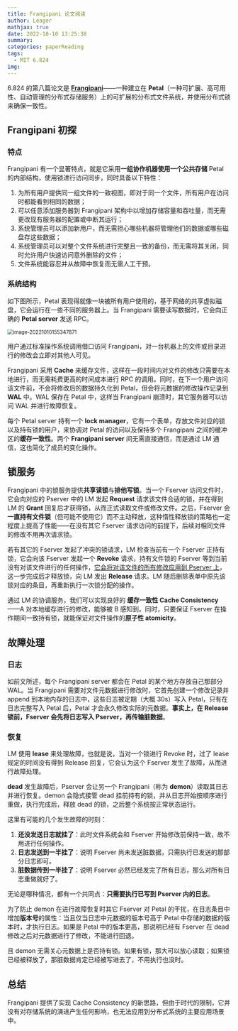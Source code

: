 ```yaml
---
title: Frangipani 论文阅读
author: Leager
mathjax: true
date: 2022-10-10 13:25:38
summary:
categories: paperReading
tags:
  - MIT 6.824
img:
---
```


6.824 的第八篇论文是 **[Frangipani](https://pdos.csail.mit.edu/6.824/papers/thekkath-frangipani.pdf)**——一种建立在 **Petal**（一种可扩展、高可用性、自动管理的分布式存储服务）上的可扩展的分布式文件系统，并使用分布式锁来确保一致性。

<!--more-->

## Frangipani 初探

### 特点

Frangipani 有一个显著特点，就是它采用**一组协作机器使用一个公共存储** Petal 的内部结构，使用锁进行访问同步，同时具备以下特性：

1. 为所有用户提供同一组文件的一致视图，即对于同一个文件，所有用户在访问时都能看到相同的数据；
2. 可以任意添加服务器到 Frangipani 架构中以增加存储容量和吞吐量，而无需更改现有服务器的配置或中断其运行；
3. 系统管理员可以添加新用户，而无需担心哪些机器将管理他们的数据或哪些磁盘存这些数据；
4. 系统管理员可以对整个文件系统进行完整且一致的备份，而无需将其关闭，同时允许用户快速访问意外删除的文件；
5. 文件系统能容忍并从故障中恢复而无需人工干预。

### 系统结构

如下图所示，Petal 表现得就像一块被所有用户使用的，基于网络的共享虚拟磁盘，它会运行在一些不同的服务器上。当 Frangipani 需要读写数据时，它会向正确的 **Petal server** 发送 RPC。

<img src="image-20221010155347871.png" alt="image-20221010155347871" style="zoom:80%;" />

用户通过标准操作系统调用借口访问 Frangipani，对一台机器上的文件或目录进行的修改会立即对其他人可见。

Frangipani 采用 **Cache** 来缓存文件，这样在一段时间内对文件的修改只需要在本地进行，而无需耗费更高的时间成本进行 RPC 的调用。同时，在下一个用户访问该文件前，不会将修改后的数据持久化到 Petal，但会将元数据的修改操作记录到 **WAL** 中。WAL 保存在 Petal 中，这样当 Frangipani 崩溃时，其它服务器可以访问 WAL 并进行故障恢复。

每个 Petal server 持有一个 **lock manager**，它有一个表单，存放文件对应的锁以及持有锁的用户，来协调对 Petal 的访问以及保持多个 Frangipani 之间的缓冲区的**缓存一致性**。两个 **Frangipani server** 间无需直接通信，而是通过 LM 通信，这也简化了成员的变化操作。

## 锁服务

Frangipani 中的锁服务提供**共享读锁**与**排他写锁**。当一个 Fserver 访问文件时，它会向对应的 Pserver 中的 LM 发起 **Request** 请求该文件合适的锁，并在得到 LM 的 **Grant** 回复后才获得锁，从而正式读取文件或修改文件。之后，Fserver 会**一直持有文件锁**（但可能不使用它）而不主动释放，这种惰性释放锁的策略也一定程度上提高了性能——在没有其它 Fserver 请求访问的前提下，后续对相同文件的修改不用再次请求锁。

若有其它的 Fserver 发起了冲突的锁请求，LM 检查当前有一个 Fserver 正持有锁，它会向该 Fserver 发起一个 **Revoke** 请求，持有文件锁的 Fserver 等到当前没有对该文件进行的任何操作，<u>它会将对该文件的所有修改应用到 Pserver 上</u>，这一步完成后才释放锁，向 LM 发出 **Release** 请求。LM 随后删除表单中原先该锁对应的条目，再重新执行一次锁分配的操作。

通过 LM 的协调服务，我们可以实现良好的 **缓存一致性 Cache Consistency**——A 对本地缓存进行的修改，能够被 B 感知到。同时，只要保证 Fserver 在操作期间一致持有锁，就能保证对文件操作的**原子性 atomicity**。

## 故障处理

### 日志

如前文所述，每个 Frangipani server 都会在 Petal 的某个地方存放自己那部分 WAL。当 Frangipani 需要对文件元数据进行修改时，它首先创建一个修改记录并 append 到本地内存的日志中，这些日志被定期（大概 30s）写入 Petal，只有在日志完整写入 Petal 后，Petal 才会永久修改实际的元数据。**事实上，在 Release 锁前，Fserver 会先将日志写入 Pserver，再传输脏数据**。

### 恢复

LM 使用 **lease** 来处理故障，也就是说，当对一个锁进行 Revoke 时，过了 lease 规定的时间没有得到 Release 回复，它会认为这个 Fserver 发生了故障，从而进行故障处理。

**dead** 发生故障后，Pserver 会让另一个 Frangipani（称为 **demon**）读取其日志并进行恢复。demon 会隐式接管 dead 挂前持有的锁，并从日志开始按顺序进行重做，执行完成后，释放 dead 的锁，之后整个系统按正常状态运行。

这里有可能的几个发生故障的时刻：

1. **还没发送日志就挂了**：此时文件系统会和 Fserver 开始修改前保持一致，故不用进行任何操作。
2. **日志发送到一半挂了**：说明 Fserver 尚未发送脏数据，只需执行已发送的那部分日志即可。
3. **脏数据传到一半挂了**：说明 Fserver 必然已经发完了所有日志，那么对所有日志重做就好了。

无论是哪种情况，都有一个共同点：**只需要执行已写到 Pserver 内的日志**。

为了防止 demon 在进行故障恢复时其它 Fserver 对 Petal 的干扰，在日志条目中增加**版本号**的属性：当且仅当日志中元数据的版本号高于 Petal 中存储的数据的版本时，才执行日志。如果是 Petal 中的版本更高，那说明已经有 Fserver 在 dead 修改之后对元数据进行了修改，不能进行回退。

且 demon 无需关心元数据上是否持有锁。如果有锁，那大可以放心读取；如果锁已经被释放了，那脏数据肯定已经被写进去了，不用执行也没时。

## 总结

Frangipani 提供了实现 Cache Consistency 的新思路，但由于时代的限制，它并没有对存储系统的演进产生任何影响，也无法应用到分布式系统的主要应用场景中。
